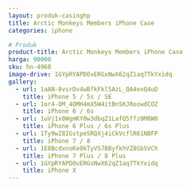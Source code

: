 ```yaml
---
layout: produk-casinghp
title: Arctic Monkeys Members iPhone Case
categories: iphone

# Produk
product-title: Arctic Monkeys Members iPhone Case
harga: 90000
sku: hn-4968
image-drive: 1GYpRYAPDOvERGxNwX62qZ1aq7TkYxidq
gallery:
  - url: 1aAN-8vsrDv4wBfkFkl5AzL_QA4exQ4uD
    title: iPhone 5 / 5s / SE
  - url: 1or4-OM_4OMH4mX5W4itBnSKJRoowdCOZ
    title: iPhone 6 / 6s
  - url: 1uVj1x8WgmKY0w3dbqZ1LafQ5ffz0M8W8
    title: iPhone 6 Plus / 6s Plus
  - url: 1Ty9wZ8IGstpeSRQXj4iCkVcflR61NBFP
    title: iPhone 7 / 8
  - url: 1E8BcdxnoKe0kTyVS7BByfkhVZ8GbSVCh
    title: iPhone 7 Plus / 8 Plus
  - url: 1GYpRYAPDOvERGxNwX62qZ1aq7TkYxidq
    title: iPhone X
---
```

